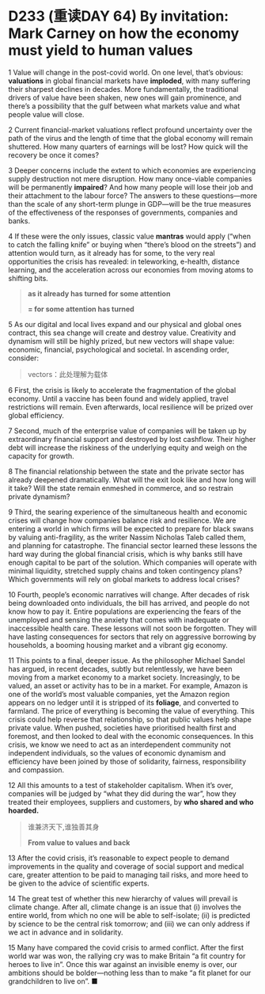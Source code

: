 # D233 (重读DAY 64) By invitation: Mark Carney on how the economy must yield to human values
1 Value will change in the post-covid world. On one level, that’s obvious: **valuations** in global financial markets have **imploded**, with many suffering their sharpest declines in decades. More fundamentally, the traditional drivers of value have been shaken, new ones will gain prominence, and there’s a possibility that the gulf between what markets value and what people value will close.

2 Current financial-market valuations reflect profound uncertainty over the path of the virus and the length of time that the global economy will remain shuttered. How many quarters of earnings will be lost? How quick will the recovery be once it comes?

3 Deeper concerns include the extent to which economies are experiencing supply destruction not mere disruption. How many once-viable companies will be permanently **impaired**? And how many people will lose their job and their attachment to the labour force? The answers to these questions—more than the scale of any short-term plunge in GDP—will be the true measures of the effectiveness of the responses of governments, companies and banks.

4 If these were the only issues, classic value **mantras** would apply (“when to catch the falling knife” or buying when “there’s blood on the streets”) and attention would turn, as it already has for some, to the very real opportunities the crisis has revealed: in teleworking, e-health, distance learning, and the acceleration across our economies from moving atoms to shifting bits.

> **as it already has turned for some attention**
>
> **= for some attention has turned**
>

5 As our digital and local lives expand and our physical and global ones contract, this sea change will create and destroy value. Creativity and dynamism will still be highly prized, but new vectors will shape value: economic, financial, psychological and societal. In ascending order, consider:

> vectors：此处理解为载体
>

6 First, the crisis is likely to accelerate the fragmentation of the global economy. Until a vaccine has been found and widely applied, travel restrictions will remain. Even afterwards, local resilience will be prized over global efficiency.

7 Second, much of the enterprise value of companies will be taken up by extraordinary financial support and destroyed by lost cashflow. Their higher debt will increase the riskiness of the underlying equity and weigh on the capacity for growth.

8 The financial relationship between the state and the private sector has already deepened dramatically. What will the exit look like and how long will it take? Will the state remain enmeshed in commerce, and so restrain private dynamism?

9 Third, the searing experience of the simultaneous health and economic crises will change how companies balance risk and resilience. We are entering a world in which firms will be expected to prepare for black swans by valuing anti-fragility, as the writer Nassim Nicholas Taleb called them, and planning for catastrophe. The financial sector learned these lessons the hard way during the global financial crisis, which is why banks still have enough capital to be part of the solution. Which companies will operate with minimal liquidity, stretched supply chains and token contingency plans? Which governments will rely on global markets to address local crises?

10 Fourth, people’s economic narratives will change. After decades of risk being downloaded onto individuals, the bill has arrived, and people do not know how to pay it. Entire populations are experiencing the fears of the unemployed and sensing the anxiety that comes with inadequate or inaccessible health care. These lessons will not soon be forgotten. They will have lasting consequences for sectors that rely on aggressive borrowing by households, a booming housing market and a vibrant gig economy.

11 This points to a final, deeper issue. As the philosopher Michael Sandel has argued, in recent decades, subtly but relentlessly, we have been moving from a market economy to a market society. Increasingly, to be valued, an asset or activity has to be in a market. For example, Amazon is one of the world’s most valuable companies, yet the Amazon region appears on no ledger until it is stripped of its **foliage**, and converted to farmland. The price of everything is becoming the value of everything.
This crisis could help reverse that relationship, so that public values help shape private value. When pushed, societies have prioritised health first and foremost, and then looked to deal with the economic consequences. In this crisis, we know we need to act as an interdependent community not independent individuals, so the values of economic dynamism and efficiency have been joined by those of solidarity, fairness, responsibility and compassion.

12 All this amounts to a test of stakeholder capitalism. When it’s over, companies will be judged by “what they did during the war”, how they treated their employees, suppliers and customers, by **who shared and who hoarded.**

> 谁兼济天下,谁独善其身
>
> **From value to values and back**
>

13 After the covid crisis, it’s reasonable to expect people to demand improvements in the quality and coverage of social support and medical care, greater attention to be paid to managing tail risks, and more heed to be given to the advice of scientific experts.

14 The great test of whether this new hierarchy of values will prevail is climate change. After all, climate change is an issue that (i) involves the entire world, from which no one will be able to self-isolate; (ii) is predicted by science to be the central risk tomorrow; and (iii) we can only address if we act in advance and in solidarity.

15 Many have compared the covid crisis to armed conflict. After the first world war was won, the rallying cry was to make Britain “a fit country for heroes to live in”. Once this war against an invisible enemy is over, our ambitions should be bolder—nothing less than to make “a fit planet for our grandchildren to live on”. ■


